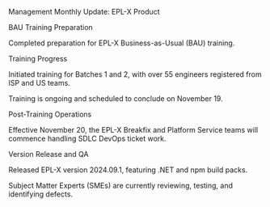 
Management Monthly Update: EPL-X Product

BAU Training Preparation

Completed preparation for EPL-X Business-as-Usual (BAU) training.


Training Progress

Initiated training for Batches 1 and 2, with over 55 engineers registered from ISP and US teams.

Training is ongoing and scheduled to conclude on November 19.


Post-Training Operations

Effective November 20, the EPL-X Breakfix and Platform Service teams will commence handling SDLC DevOps ticket work.


Version Release and QA

Released EPL-X version 2024.09.1, featuring .NET and npm build packs.

Subject Matter Experts (SMEs) are currently reviewing, testing, and identifying defects.



